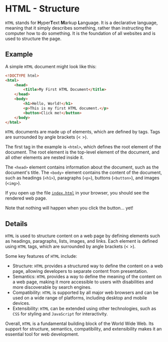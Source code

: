 # HTML - Structure

`HTML` stands for **H**yper**T**ext **M**arkup **L**anguage.
It is a declarative language, meaning that it simply describes something, rather than instructing the computer how to do something.
It is the foundation of all websites and is used to structure the page.

## Example

A simple `HTML` document might look like this:

```html
<!DOCTYPE html>
<html>
    <head>
        <title>My First HTML Document</title>
    </head>
    <body>
        <h1>Hello, World!</h1>
        <p>This is my first HTML document.</p>
        <button>Click me!</button>
    </body>
</html>
```

`HTML` documents are made up of elements, which are defined by tags.
Tags are surrounded by angle brackets (< >).

The first tag in the example is `<html>`, which defines the root element of the document.
The root element is the top-level element of the document, and all other elements are nested inside it.

The `<head>` element contains information about the document, such as the document's title.
The `<body>` element contains the content of the document, such as headings (`<h1>`), paragraphs (`<p>`), buttons (`<button>`), and images (`<img>`).

If you open up the file [`index.html`](./index.html) in your browser, you should see the rendered web page.

Note that nothing will happen when you click the button... yet!

## Details

`HTML` is used to structure content on a web page by defining elements such as headings, paragraphs, lists, images, and links. Each element is defined using `HTML` tags, which are surrounded by angle brackets (< >).

Some key features of `HTML` include:

-   Structure: `HTML` provides a structured way to define the content on a web page, allowing developers to separate content from presentation.
-   Semantics: `HTML` provides a way to define the meaning of the content on a web page, making it more accessible to users with disabilities and more discoverable by search engines.
-   Compatibility: `HTML` is supported by all major web browsers and can be used on a wide range of platforms, including desktop and mobile devices.
-   Extensibility: `HTML` can be extended using other technologies, such as `CSS` for styling and `JavaScript` for interactivity.

Overall, `HTML` is a fundamental building block of the World Wide Web.
Its support for structure, semantics, compatibility, and extensibility makes it an essential tool for web development.
